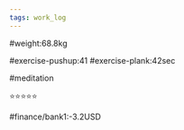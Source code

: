 ```yaml
---
tags: work_log
---
```


#weight:68.8kg

#exercise-pushup:41
#exercise-plank:42sec

#meditation

⭐⭐⭐⭐⭐

#finance/bank1:-3.2USD


